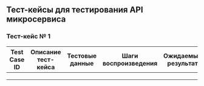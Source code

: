 ## Тест-кейсы для тестирования API микросервиса

### Тест-кейс № 1

|   Test Case ID   |   Описание тест-кейса   |   Тестовые данные   |   Шаги воспроизведения   |   Ожидаемый результат   |   Фактический результат   |   Статус прохождения   |
|------------------|-------------------------|---------------------|--------------------------|-------------------------|---------------------------|------------------------|
|   |   |   |   |   |
|   |   |   |   |   |
|   |   |   |   |   |

